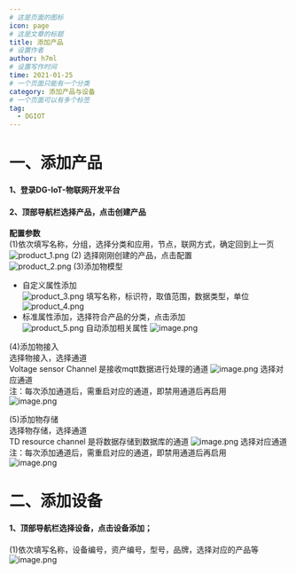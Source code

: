 ```yaml
---
# 这是页面的图标
icon: page
# 这是文章的标题
title: 添加产品
# 设置作者
author: h7ml
# 设置写作时间
time: 2021-01-25
# 一个页面只能有一个分类
category: 添加产品与设备
# 一个页面可以有多个标签
tag:
  - DGIOT
---
```

# 
# 一、添加产品
#### 1、登录DG-IoT-物联网开发平台
#### 2、顶部导航栏选择产品，点击创建产品
**配置参数**</br>
(1)依次填写名称，分组，选择分类和应用，节点，联网方式，确定回到上一页</br>
![product_1.png](http://dgiot-1253666439.cos.ap-shanghai-fsi.myqcloud.com/shuwa_tech/zh/blog/study/mqtt/product_1.png)
(2) 选择刚刚创建的产品，点击配置</br>
![product_2.png](http://dgiot-1253666439.cos.ap-shanghai-fsi.myqcloud.com/shuwa_tech/zh/blog/study/mqtt/product_2.png)
(3)添加物模型</br>
 - 自定义属性添加</br>
![product_3.png](http://dgiot-1253666439.cos.ap-shanghai-fsi.myqcloud.com/shuwa_tech/zh/blog/study/mqtt/product_3.png)
填写名称，标识符，取值范围，数据类型，单位</br>
![product_4.png](http://dgiot-1253666439.cos.ap-shanghai-fsi.myqcloud.com/shuwa_tech/zh/blog/study/mqtt/product_4.png)
 - 标准属性添加，选择符合产品的分类，点击添加</br>
![product_5.png](http://dgiot-1253666439.cos.ap-shanghai-fsi.myqcloud.com/shuwa_tech/zh/blog/study/mqtt/product_5.png)
 自动添加相关属性
 ![image.png](https://i.loli.net/2021/01/28/cdvbRT5pVXOjiYB.png)
 
(4)添加物接入</br>
选择物接入，选择通道</br>
Voltage sensor Channel 是接收mqtt数据进行处理的通道
![image.png](https://i.loli.net/2021/01/28/n5RrXZ1AjYVOSPh.png)
选择对应通道</br>
注：每次添加通道后，需重启对应的通道，即禁用通道后再启用</br>
![image.png](https://i.loli.net/2021/01/28/NU7LufC5qkoK6Bw.png)

(5)添加物存储</br>
选择物存储，选择通道</br>
TD resource channel 是将数据存储到数据库的通道
![image.png](https://i.loli.net/2021/01/28/O75R1mwquMdahbE.png)
选择对应通道</br>
注：每次添加通道后，需重启对应的通道，即禁用通道后再启用</br>
![image.png](https://i.loli.net/2021/01/28/2BuJdlyL3m1hpRq.png)

# 二、添加设备
#### 1、顶部导航栏选择设备，点击设备添加；
(1)依次填写名称，设备编号，资产编号，型号，品牌，选择对应的产品等</br>
![image.png](https://i.loli.net/2021/01/28/9Ow3CZBD7l6atxv.png)

